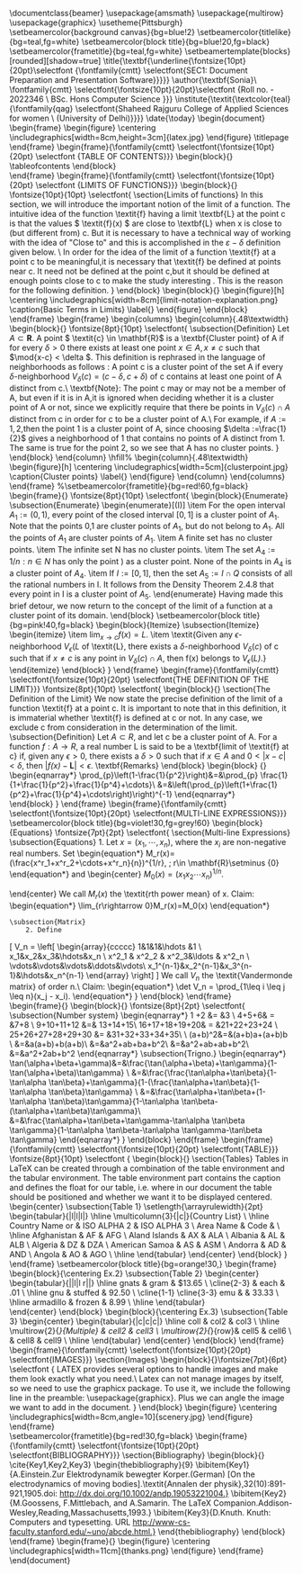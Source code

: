 \documentclass{beamer}
\usepackage{amsmath}
\usepackage{multirow}
\usepackage{graphicx}
\usetheme{Pittsburgh}  
\setbeamercolor{background canvas}{bg=blue!2}
\setbeamercolor{titlelike}{bg=teal,fg=white}
\setbeamercolor{block title}{bg=blue!20,fg=black}
\setbeamercolor{frametitle}{bg=teal,fg=white}
\setbeamertemplate{blocks}[rounded][shadow=true]
\title{\textbf{\underline{\fontsize{10pt}{20pt}\selectfont {\fontfamily{cmtt} \selectfont{SEC1: Document Preparation and  Presentation Software}}}}}
\author{\textbf{Sonia}\\
\fontfamily{cmtt} \selectfont{\fontsize{10pt}{20pt}\selectfont {Roll no. - 2022346 \\
BSc. Hons Computer Science }}}
\institute{\textit{\textcolor{teal}{\fontfamily{qag} \selectfont{Shaheed Rajguru College of Applied Sciences for women \\ (University of Delhi)}}}}
\date{\today}
\begin{document}
\begin{frame}
\begin{figure}
    \centering
    \includegraphics[width=8cm,height=3cm]{latex.jpg}
\end{figure}
    \titlepage
\end{frame}
\begin{frame}{\fontfamily{cmtt} \selectfont{\fontsize{10pt}{20pt} \selectfont {TABLE OF CONTENTS}}}
 \begin{block}{}
     \tableofcontents
 \end{block}  
\end{frame}
\begin{frame}{\fontfamily{cmtt} \selectfont{\fontsize{10pt}{20pt} \selectfont {LIMITS OF FUNCTIONS}}}
\begin{block}{}
\fontsize{10pt}{10pt} \selectfont{
      \section{Limits of functions}
In this section, we will introduce the important notion of the limit of a function. The intuitive idea of the function \textit{f} having a limit \textbf{L} at the point c is that the values $ \textit{f}(x) $ are close to \textbf{L} when x is close to (but different from) c. But it is necessary to have a technical way of working with the idea of "Close to" and this is accomplished in the $\varepsilon-\delta$ definition given below. \\
In order for the idea of the limit of a function \textit{f} at a point c to be meaningful,it is necessary that \textit{f} be defined at points near c. It need not be defined at the point c,but it should be defined at enough points close to c to make the study interesting . This  is the reason for the following definition. }
\end{block}
\begin{block}{}
    \begin{figure}[h]
    \centering
    \includegraphics[width=8cm]{limit-notation-explanation.png}
    \caption{Basic Terms in Limits}
    \label{}
\end{figure}
\end{block}
\end{frame}
\begin{frame}
    \begin{columns}
    \begin{column}{.48\textwidth}
     \begin{block}{}
    \fontsize{8pt}{10pt} \selectfont{
   \subsection{Definition}
Let $A \subset \mathbf{R}$. A point $ \textit{c} \in \mathbf{R}$ is a \textbf{Cluster point} of A if for every $\delta > 0$ there exists at least one point $x \in A, x\neq c$ such that $\mod{x-c} < \delta $.
This definition is rephrased in the language of neighborhoods as follows : A point c is a cluster point of the set A if every $\delta$-neighborhood $V_\delta(c)=(c-\delta,c+\delta)$ of c contains at least one point of A distinct from c.\\
\textbf{Note}\: The point c may or may not be a member of A, but even if it is in A,it is ignored when deciding whether it is a cluster point of A or not, since we explicitly require that there be points in $V_\delta(c)\cap A$ distinct from c in order for c to be a cluster point of A.\\
For example, if $A:= {1,2}$,then the point 1 is a cluster point of A, since choosing 
$\delta :=\frac{1}{2}$ gives a neighborhood of 1 that contains no points of A distinct from 1. The same is true for the point 2, so we see that A has no cluster points. }
\end{block}
\end{column}
\hfill%
\begin{column}{.48\textwidth}
\begin{figure}[h]
\centering
    \includegraphics[width=5cm]{clusterpoint.jpg}
    \caption{Cluster points}
    \label{}
\end{figure}
\end{column}
\end{columns}
\end{frame}
%\setbeamercolor{frametitle}{bg=red!60,fg=black}
\begin{frame}{}
\fontsize{8pt}{10pt} \selectfont{
\begin{block}{Enumerate}
    \subsection{Enumerate}
\begin{enumerate}[(I)]
     \item For the open interval $A_1 := (0,1)$, every point of the closed interval $[0,1]$ is a cluster point of $A_1$. Note that the points 0,1 are cluster points of $A_1$, but do not belong to $A_1$. All the points of $A_1$ are cluster points of $A_1$.
     \item A finite set has no cluster points.
     \item The infinite set N has no cluster points.
     \item The set $A_4 :={1/n : n \in N}$ has only the point ) as a cluster point. None of the points in $A_4$ is a cluster point of $A_4$.
     \item If $I := [0,1]$, then the set $A_5 := I \cap Q$ consists of all the rational numbers in I. It follows from the Density Theorem 2.4.8 that every point in I is a cluster point of $A_5$. 
\end{enumerate} 
Having made this brief detour, we now return to the concept of the limit of a function at a cluster point of its domain. 
\end{block} 
\setbeamercolor{block title}{bg=pink!40,fg=black}
\begin{block}{Itemize}
\subsection{Itemize}
    \begin{itemize}
        \item $\lim_{x \rightarrow c} f(x)=\textit{L}$.
        \item \textit{Given any $\epsilon$-neighborhood $V_\epsilon(\textit{L}$ of \textit{L}, there exists a $\delta$-neighborhood $V_\delta(c)$ of c such that if $x \neq c$ is any point in $V_\delta(c) \cap A$, then f(x) belongs to $V_\epsilon(\textit{L)}$.}
    \end{itemize}
\end{block} }
\end{frame}
\begin{frame}{\fontfamily{cmtt} \selectfont{\fontsize{10pt}{20pt} \selectfont{THE DEFINITION OF THE LIMIT}}}
\fontsize{8pt}{10pt} \selectfont{
\begin{block}{}
\section{The Definition of the Limit}
 We now state the precise definition of the limit of a function \textit{f} at a point c. It is important to note that in this definition, it is immaterial whether \textit{f} is defined at c or not. In any case, we exclude c from consideration in the determination of the limit.
\subsection{Definition} 
Let $A \subset R$, and let c be a cluster point of A. For a function $\textit{f} : A\rightarrow R$, a real number L is said to be a \textbf{limit of \textit{f} at c} if, given any $\epsilon >0$, there exists a $\delta >0$ such that if $x \in A$ and $0 < |x-c| < \delta$, then $| \textit{f(x)} -\textbf{L}| < \epsilon$.
\textbf{Remarks} 
\end{block} 
\begin{block} {}
    \begin{eqnarray*}
    \prod_{p}\left(1-\frac{1}{p^2}\right)&=&\prod_{p} \frac{1}{1+\frac{1}{p^2}+\frac{1}{p^4}+\cdots}\\
    &=&\left(\prod_{p}\left(1+\frac{1}{p^2}+\frac{1}{p^4}+\cdots\right)\right)^{-1}
\end{eqnarray*}  
\end{block} }
\end{frame}
\begin{frame}{\fontfamily{cmtt} \selectfont{\fontsize{10pt}{20pt} \selectfont{MULTI-LINE EXPRESSIONS}}}
\setbeamercolor{block title}{bg=violet!30,fg=grey!60}
\begin{block}{Equations}
\fontsize{7pt}{2pt} \selectfont{
\section{Multi-line Expressions}
\subsection{Equations}
    1. Let $x=(x_1,\cdots,x_n)$, where the $x_i$ are non-negative real numbers. Set
\begin{equation*}
   M_r(x)=(\frac{x^r_1+x^r_2+\cdots+x^r_n}{n})^{1/r}, \; r\in \mathbf{R}\setminus \{0\} 
\end{equation*}
and
\begin{center}
    $M_0(x)=(x_1x_2\cdots x_n)^{1/n}$.

\end{center}
We call $M_r(x)$ the \textit{rth power mean} of x.
Claim:
\begin{equation*}
      \lim_{r\rightarrow 0}M_r(x)=M_0(x) 
\end{equation*}

    \subsection{Matrix}
        2. Define 
\[
V_n =
\left[
\begin{array}{ccccc}
    1&1&1&\hdots &1 \\
    x_1&x_2&x_3&\hdots&x_n \\
    x^2_1 & x^2_2 & x^2_3&\ldots & x^2_n \\
    \vdots&\vdots&\vdots&\ddots&\vdots\\
    x_1^{n-1}&x_2^{n-1}&x_3^{n-1}&\hdots&x_n^{n-1}
\end{array}
\right]
\]
We call $V_n$ the \textit{Vandermonde matrix} of order n.\\
Claim:
\begin{equation*}
    \det V_n = \prod_{1\leq i \leq j \leq n}(x_j - x_i).
\end{equation*} }
\end{block}
\end{frame}     
\begin{frame}{}
    \begin{block}{}
    \fontsize{8pt}{2pt} \selectfont{ 
    \subsection{Number system}
        \begin{eqnarray*}
   1 +2 &= &3 \\
   4+5+6& = &7+8 \\
   9+10+11+12 &=& 13+14+15\\
   16+17+18+19+20& = &21+22+23+24 \\
   25+26+27+28+29+30 &= &31+32+33+34+35\\ \\
(a+b)^2&=&(a+b)a+(a+b)b \\
    &=&a(a+b)+b(a+b)\\
    &=&a^2+ab+ba+b^2\\
    &=&a^2+ab+ab+b^2\\
    &=&a^2+2ab+b^2
\end{eqnarray*}
\subsection{Trigno.}
\begin{eqnarray*}
    \tan(\alpha+\beta+\gamma)&=&\frac{\tan(\alpha+\beta)+\tan\gamma}{1-\tan(\alpha+\beta)\tan\gamma} \\
    &=&\frac{\frac{\tan\alpha+\tan\beta}{1-\tan\alpha \tan\beta}+\tan\gamma}{1-(\frac{\tan\alpha+\tan\beta}{1-\tan\alpha \tan\beta}\tan\gamma} \\
    &=&\frac{\tan\alpha+\tan\beta+(1-\tan\alpha \tan\beta)\tan\gamma}{1-\tan\alpha \tan\beta-(\tan\alpha+\tan\beta)\tan\gamma}\\
    &=&\frac{\tan\alpha+\tan\beta+\tan\gamma-\tan\alpha \tan\beta \tan\gamma}{1-\tan\alpha \tan\beta-\tan\alpha \tan\gamma-\tan\beta \tan\gamma}
\end{eqnarray*} }
    \end{block}
\end{frame}
\begin{frame}{\fontfamily{cmtt} \selectfont{\fontsize{10pt}{20pt} \selectfont{TABLE}}}
\fontsize{8pt}{10pt} \selectfont {
    \begin{block}{}
        \section{Tables}
        Tables in LaTeX can be created through a combination of the table environment and the tabular environment. The table environment part contains the caption and defines the float for our table, i.e. where in our document the table should be positioned and whether we want it to be displayed centered.
    \begin{center}
    \subsection{Table 1}
\setlength{\arrayrulewidth}{2pt}
    \begin{tabular}{|l|l|l|} \hline
        \multicolumn{3}{|c|}{Country List} \\ \hline
        Country Name or & ISO ALPHA 2  & ISO ALPHA 3 \\
        Area Name & Code & \\ \hline
        Afghanistan & AF & AFG \\ 
        Aland Islands & AX & ALA \\
        Albania & AL & ALB \\
        Algeria & DZ & DZA \\
        American Samoa & AS & ASM \\
        Andorra & AD & AND \\
        Angola & AO & AGO \\ \hline 
    \end{tabular}
\end{center}
    \end{block} }
\end{frame}
\setbeamercolor{block title}{bg=orange!30,}
\begin{frame}
    \begin{block}{\centering Ex.2}
        \subsection{Table 2}
\begin{center}
  \begin{tabular}{||l|l r||} \hline
 gnats & gram & \$13.65 \\ \cline{2-3}
       & each & .01 \\ \hline
       gnu & stuffed & 92.50 \\ \cline{1-1} \cline{3-3}
       emu &   & 33.33 \\ \hline
       armadillo & frozen & 8.99 \\ \hline
\end{tabular}  
\end{center}
\end{block}
\begin{block}{\centering Ex.3}
\subsection{Table 3}
\begin{center}
    \begin{tabular}{|c|c|c|} \hline
    coll & col2 & col3 \\ \hline
    \multirow{2}{*}{Multiple} & cell2 & cell3 \\
    \multirow{2}{*}{row}& cell5 & cell6 \\ 
         & cell8 & cell9 \\ \hline
    \end{tabular}
\end{center}
\end{block}
\end{frame}
\begin{frame}{\fontfamily{cmtt} \selectfont{\fontsize{10pt}{20pt} \selectfont{IMAGES}}}
    \section{Images}
    \begin{block}{}\fontsize{7pt}{6pt} \selectfont {
        LATEX provides several options to handle images and make them look exactly what you need.\\
    Latex can not manage images by itself, so we need to use the graphicx package. To use it, we include the following line in the preamble: \usepackage{graphicx}.
    Plus we can angle the image we want to add in the document. }
    \end{block}
    \begin{figure}
        \centering
        \includegraphics[width=8cm,angle=10]{scenery.jpg}
    \end{figure}
\end{frame}   
\setbeamercolor{frametitle}{bg=red!30,fg=black}
\begin{frame}{\fontfamily{cmtt} \selectfont{\fontsize{10pt}{20pt} \selectfont{BIBLIOGRAPHY}}}
\section{Bibliography}
\begin{block}{}
     \cite{Key1,Key2,Key3}
\begin{thebibliography}{9}
    \bibitem{Key1}{A.Einstein.Zur Elektrodynamik bewegter Korper.(German) [On the electrodynamics of moving bodies].\textit{Annalen der physik},32(10):891-921,1905.doi: http://dx.doi.org/10.1002/andp.19053221004.}
    \bibitem{Key2}{M.Goossens, F.Mittlebach, and A.Samarin. The LaTeX Companion.Addison-Wesley,Reading,Massachusetts,1993.}
    \bibitem{Key3}{D.Knuth.  Knuth:  Computers and typesetting.    URL http://www-cs-faculty.stanford.edu/~uno/abcde.html.}
\end{thebibliography}
\end{block}
\end{frame}
\begin{frame}{}
        \begin{figure}
            \centering
            \includegraphics[width=11cm]{thanks.png}
        \end{figure}
\end{frame}
\end{document}
